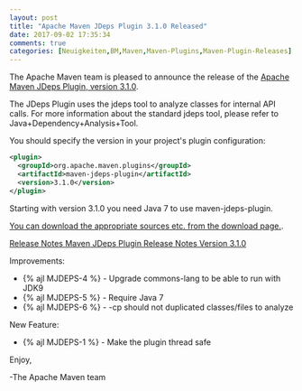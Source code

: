 ```yaml
---
layout: post
title: "Apache Maven JDeps Plugin 3.1.0 Released"
date: 2017-09-02 17:35:34
comments: true
categories: [Neuigkeiten,BM,Maven,Maven-Plugins,Maven-Plugin-Releases]
---
```

The Apache Maven team is pleased to announce the release of the 
[Apache Maven JDeps Plugin, version 3.1.0](http://maven.apache.org/plugins/maven-jdeps-plugin/).
 
The JDeps Plugin uses the jdeps tool to analyze classes for internal API 
calls. For more information about the standard jdeps tool, please refer to 
Java+Dependency+Analysis+Tool.
 
You should specify the version in your project's plugin configuration:

```xml  
<plugin>
  <groupId>org.apache.maven.plugins</groupId>
  <artifactId>maven-jdeps-plugin</artifactId>
  <version>3.1.0</version>
</plugin>
```

Starting with version 3.1.0 you need Java 7 to use maven-jdeps-plugin.
 
[You can download the appropriate sources etc. from the download page.](http://maven.apache.org/plugins/maven-jdeps-plugin/download.cgi).

<!-- more -->

[Release Notes Maven JDeps Plugin Release Notes Version 3.1.0](https://issues.apache.org/jira/secure/ReleaseNote.jspa?projectId=12319223&version=12341415)

Improvements:

 * {% ajl MJDEPS-4 %} - Upgrade commons-lang to be able to run with JDK9
 * {% ajl MJDEPS-5 %} - Require Java 7
 * {% ajl MJDEPS-6 %} - -cp should not duplicated classes/files to analyze

New Feature:

 * {% ajl MJDEPS-1 %} - Make the plugin thread safe

Enjoy,

-The Apache Maven team 
